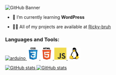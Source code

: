 ![GitHub Banner](https://wallpapercave.com/wp/wp6222547.png)


- 🌱 I’m currently learning **WordPress**

- 👨‍💻 All of my projects are available at [Ricky-bruh](Ricky-bruh)


<h3 align="left">Languages and Tools:</h3>
<p align="left"> <a href="https://www.arduino.cc/" target="_blank" rel="noreferrer"> <img src="https://cdn.worldvectorlogo.com/logos/arduino-1.svg" alt="arduino" width="40" height="40"/>
<a href="https://www.w3schools.com/css/" target="_blank" rel="noreferrer"> <img src="https://raw.githubusercontent.com/devicons/devicon/master/icons/css3/css3-original-wordmark.svg" alt="css3" width="40" height="40"/> </a>
<a href="https://www.w3.org/html/" target="_blank" rel="noreferrer"> <img src="https://raw.githubusercontent.com/devicons/devicon/master/icons/html5/html5-original-wordmark.svg" alt="html5" width="40" height="40"/>
<a href="https://developer.mozilla.org/en-US/docs/Web/JavaScript" target="_blank" rel="noreferrer"> <img src="https://raw.githubusercontent.com/devicons/devicon/master/icons/javascript/javascript-original.svg" alt="javascript" width="40" height="40"/>
<a href="https://www.linux.org/" target="_blank" rel="noreferrer"> <img src="https://raw.githubusercontent.com/devicons/devicon/master/icons/linux/linux-original.svg" alt="linux" width="40" height="40"/>



![GitHub stats](https://github-readme-stats.vercel.app/api/top-langs?username=Ricky-bruh&show_icons=true&locale=en&layout=compact&theme=tokyonight)
![GitHub stats](https://github-readme-stats.vercel.app/api?username=Ricky-bruh&show_icons=true&locale=en&theme=tokyonight)


<!--
**Ricky-bruh/Ricky-bruh** is a ✨ _special_ ✨ repository because its `README.md` (this file) appears on your GitHub profile.

Here are some ideas to get you started:
### Hi there 👋


- 🔭 I’m currently working on ...
- 🌱 I’m currently learning ...
- 👯 I’m looking to collaborate on ...
- 🤔 I’m looking for help with ...
- 💬 Ask me about ...
- 📫 How to reach me: ...
- 😄 Pronouns: ...
- ⚡ Fun fact: ...
-->
